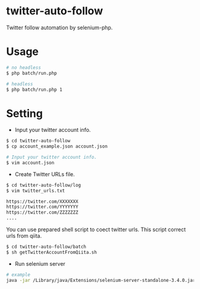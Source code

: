 # twitter-auto-follow

Twitter follow automation by selenium-php.

# Usage

```sh
# no headless
$ php batch/run.php

# headless
$ php batch/run.php 1
```

# Setting 

- Input your twitter account info.

```sh
$ cd twitter-auto-follow
$ cp account_example.json account.json

# Input your twitter account info.
$ vim account.json
```

- Create Twitter URLs file.

```sh
$ cd twitter-auto-follow/log
$ vim twitter_urls.txt

https://twitter.com/XXXXXXX
https://twitter.com/YYYYYYY
https://twitter.com/ZZZZZZZ
....
```

You can use prepared shell script to coect twitter urls.
This script correct urls from qiita.
```sh 
$ cd twitter-auto-follow/batch
$ sh getTwitterAccountFromQiita.sh
```

- Run selenium server

```sh 
# example
java -jar /Library/java/Extensions/selenium-server-standalone-3.4.0.jar 
```
